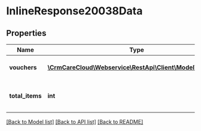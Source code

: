 # InlineResponse20038Data

## Properties
Name | Type | Description | Notes
------------ | ------------- | ------------- | -------------
**vouchers** | [**\CrmCareCloud\Webservice\RestApi\Client\Model\Voucher[]**](Voucher.md) | List of all recent vouchers. | [optional] 
**total_items** | **int** | The number of all recent vouchers. | [optional] 

[[Back to Model list]](../../README.md#documentation-for-models) [[Back to API list]](../../README.md#documentation-for-api-endpoints) [[Back to README]](../../README.md)

